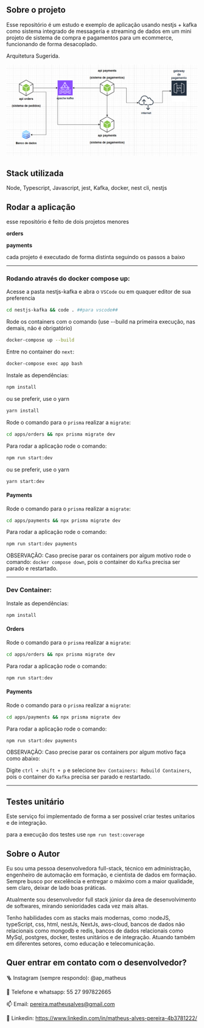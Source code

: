 ## Sobre o projeto

Esse repositório é um estudo e exemplo de aplicação usando nestjs + kafka como sistema integrado de messageria e streaming de dados em um  mini projeto de sistema de compra e pagamentos para um ecommerce, funcionando de forma desacoplado.

Arquitetura Sugerida.

![Arquitetura](https://github.com/matheusgit1/nestjs-kafka/blob/main/imagens/Captura%20de%20tela%202024-01-26%20215957.png)

## Stack utilizada

Node, Typescript, Javascript, jest, Kafka, docker, nest cli, nestjs

## Rodar a aplicação

esse repositório é feito de dois projetos menores

**orders**

**payments**

cada projeto é executado de forma distinta seguindo os passos a baixo

---

### Rodando através do docker compose up:

Acesse a pasta nestjs-kafka e abra o `VSCode` ou em quaquer editor de sua preferencia

```bash
cd nestjs-kafka && code . ##para vscode##
```

Rode os containers com o comando (use --build na primeira execução, nas demais, não é obrigatório)

```bash
docker-compose up --build
```

Entre no container do `next`:

```bash
docker-compose exec app bash
```

Instale as dependências:

```bash
npm install
```

ou se preferir, use o yarn

```bash
yarn install
```

Rode o comando para o `prisma` realizar a `migrate`:

```bash
cd apps/orders && npx prisma migrate dev
```

Para rodar a aplicação rode o comando:

```bash
npm run start:dev
```

ou se preferir, use o yarn

```bash
yarn start:dev
```


#### Payments

Rode o comando para o `prisma` realizar a `migrate`:

```bash
cd apps/payments && npx prisma migrate dev
```

Para rodar a aplicação rode o comando:

```bash
npm run start:dev payments
```



OBSERVAÇÃO: Caso precise parar os containers por algum motivo rode o comando: `docker compose down`, pois o container do `Kafka` precisa ser parado e restartado.

---

### Dev Container:

Instale as dependências:

```bash
npm install
```

#### Orders

Rode o comando para o `prisma` realizar a `migrate`:

```bash
cd apps/orders && npx prisma migrate dev
```

Para rodar a aplicação rode o comando:

```bash
npm run start:dev
```

#### Payments

Rode o comando para o `prisma` realizar a `migrate`:

```bash
cd apps/payments && npx prisma migrate dev
```

Para rodar a aplicação rode o comando:

```bash
npm run start:dev payments
```

OBSERVAÇÃO: Caso precise parar os containers por algum motivo faça como abaixo:

Digite `ctrl + shift + p` e selecione `Dev Containers: Rebuild Containers`, pois o container do `Kafka` precisa ser parado e restartado.

---


## Testes unitário

Este serviço foi implementado de forma a ser possivel criar testes unitarios e de integração.

para a execução dos testes use `npm run test:coverage`

## Sobre o Autor

Eu sou uma pessoa desenvolvedora full-stack, técnico em administração, engenheiro de automação em formação, e cientista de dados em formação. Sempre busco por excelência e entregar o máximo com a maior qualidade, sem claro, deixar de lado boas práticas.

Atualmente sou desenvolvedor full stack júnior da área de desenvolvimento de softwares, mirando senioridades cada vez mais altas.

Tenho habilidades com as stacks mais modernas, como :nodeJS, typeScript, css, html, nestJs, NextJs, aws-cloud, bancos de dados não relacionais como mongodb e redis, bancos de dados relacionais como MySql, postgres, docker, testes unitários e de integração. Atuando também em diferentes setores, como educação e telecomunicação.

## Quer entrar em contato com o desenvolvedor?

🪜 Instagram (sempre respondo): @ap_matheus

📱 Telefone e whatsapp: 55 27 997822665

📫 Email: pereira.matheusalves@gmail.com

🔗 Linkedin: https://www.linkedin.com/in/matheus-alves-pereira-4b3781222/
